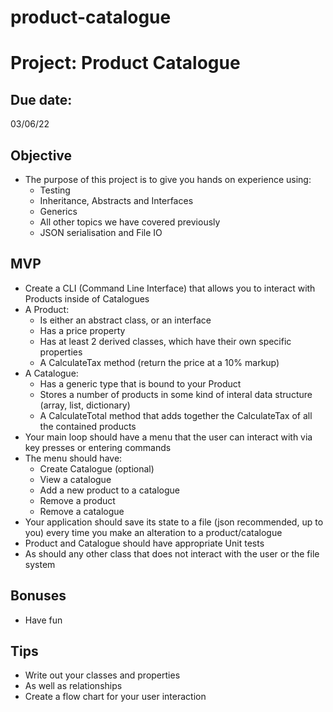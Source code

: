 # product-catalogue

# Project: Product Catalogue

## Due date:

03/06/22

## Objective

-   The purpose of this project is to give you hands on experience using:
    -   Testing
    -   Inheritance, Abstracts and Interfaces
    -   Generics
    -   All other topics we have covered previously
    -   JSON serialisation and File IO

## MVP

-   Create a CLI (Command Line Interface) that allows you to interact with Products inside of Catalogues
-   A Product:
    -   Is either an abstract class, or an interface
    -   Has a price property
    -   Has at least 2 derived classes, which have their own specific properties
    -   A CalculateTax method (return the price at a 10% markup)
-   A Catalogue:
    -   Has a generic type that is bound to your Product
    -   Stores a number of products in some kind of interal data structure (array, list, dictionary)
    -   A CalculateTotal method that adds together the CalculateTax of all the contained products
-   Your main loop should have a menu that the user can interact with via key presses or entering commands
-   The menu should have:
    -   Create Catalogue (optional)
    -   View a catalogue
    -   Add a new product to a catalogue
    -   Remove a product
    -   Remove a catalogue
-   Your application should save its state to a file (json recommended, up to you) every time you make an alteration to a product/catalogue
-   Product and Catalogue should have appropriate Unit tests
-   As should any other class that does not interact with the user or the file system

## Bonuses

-   Have fun

## Tips

-   Write out your classes and properties
-   As well as relationships
-   Create a flow chart for your user interaction
